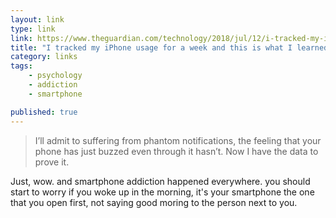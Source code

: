 ```yaml
---
layout: link
type: link
link: https://www.theguardian.com/technology/2018/jul/12/i-tracked-my-iphone-usage-for-a-week-and-this-is-what-i-learned
title: "I tracked my iPhone usage for a week and this is what I learned"
category: links
tags: 
    - psychology
    - addiction
    - smartphone

published: true
---
```


> I’ll admit to suffering from phantom notifications, the feeling that your phone has just buzzed even through it hasn’t. Now I have the data to prove it.

Just, wow. and smartphone addiction happened everywhere. you should start to worry if you woke up in the morning, it's your smartphone the one that you open first, not saying good moring to the person next to you.